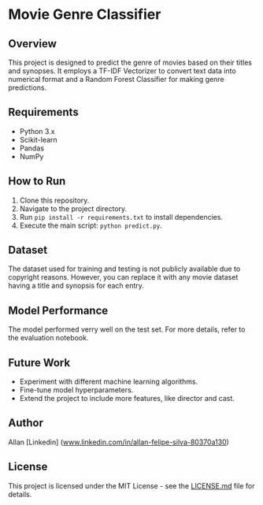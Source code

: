 # Movie Genre Classifier

## Overview
This project is designed to predict the genre of movies based on their titles and synopses. It employs a TF-IDF Vectorizer to convert text data into numerical format and a Random Forest Classifier for making genre predictions.

## Requirements
- Python 3.x
- Scikit-learn
- Pandas
- NumPy

## How to Run
1. Clone this repository.
2. Navigate to the project directory.
3. Run `pip install -r requirements.txt` to install dependencies.
4. Execute the main script: `python predict.py`.

## Dataset
The dataset used for training and testing is not publicly available due to copyright reasons. However, you can replace it with any movie dataset having a title and synopsis for each entry.

## Model Performance
The model performed verry well on the test set. For more details, refer to the evaluation notebook.

## Future Work
- Experiment with different machine learning algorithms.
- Fine-tune model hyperparameters.
- Extend the project to include more features, like director and cast.

## Author
Allan [Linkedin] (www.linkedin.com/in/allan-felipe-silva-80370a130)

## License
This project is licensed under the MIT License - see the [LICENSE.md](LICENSE.md) file for details.
